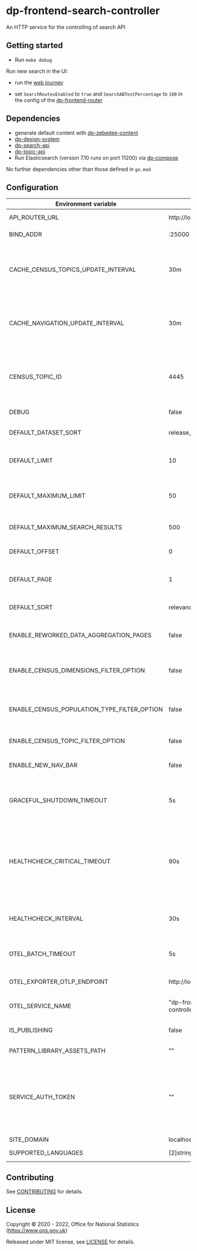 # dp-frontend-search-controller

An HTTP service for the controlling of search API

## Getting started

* Run `make debug`

Run new search in the UI:
* run the [web journey](https://github.com/ONSdigital/dp/blob/main/guides/INSTALLING.md#web-journey)

* set `SearchRoutesEnabled` to `true` and `SearchABTestPercentage` to `100` in the config of the [dp-frontend-router](https://github.com/ONSdigital/dp-frontend-router)

## Dependencies

* generate default content with [dp-zebedee-content](https://github.com/ONSdigital/dp-zebedee-content#dp-zebedee-content)
* [dp-design-system](https://github.com/ONSdigital/dp-design-system)
* [dp-search-api](https://github.com/ONSdigital/dp-search-api)
* [dp-topic-api](https://github.com/ONSdigital/dp-topic-api)
* Run Elasticsearch (version 7.10 runs on port 11200) via [dp-compose](https://github.com/ONSdigital/dp-compose) 

No further dependencies other than those defined in `go.mod`

## Configuration

| Environment variable                        | Default                         |                                                                                                                    |
|---------------------------------------------|---------------------------------|--------------------------------------------------------------------------------------------------------------------|
| API_ROUTER_URL                              | http://localhost:23200/v1       | The URL of the [dp-api-router](https://github.com/ONSdigital/dp-api-router)                                        |
| BIND_ADDR                                   | :25000                          | The port to bind to                                                                                                |
| CACHE_CENSUS_TOPICS_UPDATE_INTERVAL         | 30m                             | The time interval to update cache for census topics (`time.Duration` format)                                       |
| CACHE_NAVIGATION_UPDATE_INTERVAL            | 30m                             | The time interval to update cache for navigation bar (`time.Duration` format)                                      |
| CENSUS_TOPIC_ID                             | 4445                            | Unique identifer for the census topic, used to get census topics from Topics API                                   |
| DEBUG                                       | false                           | Enable debug mode                                                                                                  |
| DEFAULT_DATASET_SORT                        | release_date                    | The default sort for census dataset finder                                                                         |
| DEFAULT_LIMIT                               | 10                              | The default limit of search results in a page                                                                      |
| DEFAULT_MAXIMUM_LIMIT                       | 50                              | The default maximum limit of search results in a page                                                              |
| DEFAULT_MAXIMUM_SEARCH_RESULTS              | 500                             | The default maximum search results                                                                                 |
| DEFAULT_OFFSET                              | 0                               | The default offset of search results                                                                               |
| DEFAULT_PAGE                                | 1                               | The default current page of search results                                                                         |
| DEFAULT_SORT                                | relevance                       | The default sort of search results                                                                                 |
| ENABLE_REWORKED_DATA_AGGREGATION_PAGES      | false                           | Enable the reworked data aggregation pages                                                                         |
| ENABLE_CENSUS_DIMENSIONS_FILTER_OPTION      | false                           | Enable dimensions filter for census dataset finder                                                                 |
| ENABLE_CENSUS_POPULATION_TYPE_FILTER_OPTION | false                           | Enable populations filter for census dataset finder                                                                |
| ENABLE_CENSUS_TOPIC_FILTER_OPTION           | false                           | Enable filtering on various census topics                                                                          |
| ENABLE_NEW_NAV_BAR                          | false                           | Enable new dynamic navigation bar                                                                                  |
| GRACEFUL_SHUTDOWN_TIMEOUT                   | 5s                              | The graceful shutdown timeout in seconds (`time.Duration` format)                                                  |
| HEALTHCHECK_CRITICAL_TIMEOUT                | 90s                             | Time to wait until an unhealthy dependent propagates its state to make this app unhealthy (`time.Duration` format) |
| HEALTHCHECK_INTERVAL                        | 30s                             | Time between self-healthchecks (`time.Duration` format)                                                            |
| OTEL_BATCH_TIMEOUT                          | 5s                              | Interval between pushes to OT Collector                                                                            |
| OTEL_EXPORTER_OTLP_ENDPOINT                 | http://localhost:4317           | URL for OpenTelemetry endpoint                                                                                     |
| OTEL_SERVICE_NAME                           | "dp-frontend-search-controller" | Service name to report to telemetry tools                                                                          |
| IS_PUBLISHING                               | false                           | Mode in which service is running                                                                                   |
| PATTERN_LIBRARY_ASSETS_PATH                 | ""                              | Pattern library location                                                                                           |
| SERVICE_AUTH_TOKEN                          | ""                              | This is required to identify the controller when it calls the topic API via the API router in publishing mode      |
| SITE_DOMAIN                                 | localhost                       |                                                                                                                    |
| SUPPORTED_LANGUAGES                         | [2]string{"en", "cy"}           | Supported languages                                                                                                |

## Contributing

See [CONTRIBUTING](CONTRIBUTING.md) for details.

## License

Copyright © 2020 - 2022, Office for National Statistics (https://www.ons.gov.uk)

Released under MIT license, see [LICENSE](LICENSE.md) for details.